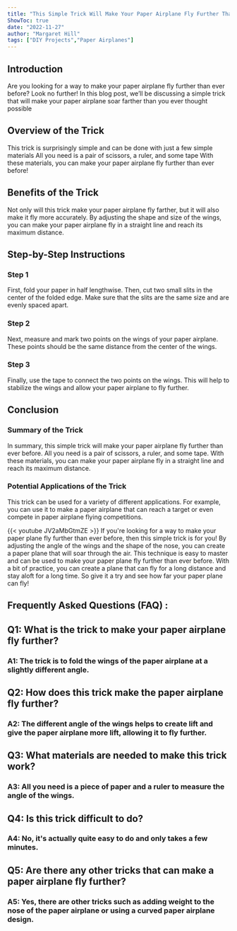 ```yaml
---
title: "This Simple Trick Will Make Your Paper Airplane Fly Further Than Ever Before!"
ShowToc: true 
date: "2022-11-27"
author: "Margaret Hill" 
tags: ["DIY Projects","Paper Airplanes"]
---
```

## Introduction
Are you looking for a way to make your paper airplane fly further than ever before? Look no further! In this blog post, we’ll be discussing a simple trick that will make your paper airplane soar farther than you ever thought possible 

## Overview of the Trick
This trick is surprisingly simple and can be done with just a few simple materials All you need is a pair of scissors, a ruler, and some tape With these materials, you can make your paper airplane fly further than ever before!

## Benefits of the Trick
Not only will this trick make your paper airplane fly farther, but it will also make it fly more accurately. By adjusting the shape and size of the wings, you can make your paper airplane fly in a straight line and reach its maximum distance.

## Step-by-Step Instructions

### Step 1
First, fold your paper in half lengthwise. Then, cut two small slits in the center of the folded edge. Make sure that the slits are the same size and are evenly spaced apart.

### Step 2
Next, measure and mark two points on the wings of your paper airplane. These points should be the same distance from the center of the wings.

### Step 3
Finally, use the tape to connect the two points on the wings. This will help to stabilize the wings and allow your paper airplane to fly further.

## Conclusion

### Summary of the Trick
In summary, this simple trick will make your paper airplane fly further than ever before. All you need is a pair of scissors, a ruler, and some tape. With these materials, you can make your paper airplane fly in a straight line and reach its maximum distance.

### Potential Applications of the Trick
This trick can be used for a variety of different applications. For example, you can use it to make a paper airplane that can reach a target or even compete in paper airplane flying competitions.

{{< youtube JV2aMbGtmZE >}} 
If you're looking for a way to make your paper plane fly further than ever before, then this simple trick is for you! By adjusting the angle of the wings and the shape of the nose, you can create a paper plane that will soar through the air. This technique is easy to master and can be used to make your paper plane fly further than ever before. With a bit of practice, you can create a plane that can fly for a long distance and stay aloft for a long time. So give it a try and see how far your paper plane can fly!

## Frequently Asked Questions (FAQ) :
<h2>Q1: What is the trick to make your paper airplane fly further?</h2>

<h3>A1: The trick is to fold the wings of the paper airplane at a slightly different angle.</h3>

<h2>Q2: How does this trick make the paper airplane fly further?</h2>

<h3>A2: The different angle of the wings helps to create lift and give the paper airplane more lift, allowing it to fly further.</h3>

<h2>Q3: What materials are needed to make this trick work?</h2>

<h3>A3: All you need is a piece of paper and a ruler to measure the angle of the wings.</h3>

<h2>Q4: Is this trick difficult to do?</h2>

<h3>A4: No, it's actually quite easy to do and only takes a few minutes.</h3>

<h2>Q5: Are there any other tricks that can make a paper airplane fly further?</h2>

<h3>A5: Yes, there are other tricks such as adding weight to the nose of the paper airplane or using a curved paper airplane design.</h3>



